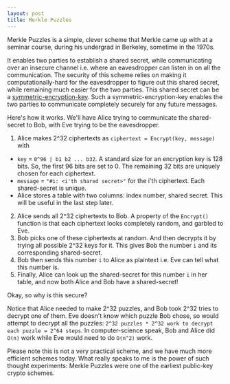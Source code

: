 ```yaml
---
layout: post
title: Merkle Puzzles
---
```


Merkle Puzzles is a simple, clever scheme that Merkle came up with at a seminar course, during his undergrad in Berkeley, sometime in the 1970s.

It enables two parties to establish a shared secret, while communicating over an insecure channel i.e. where an eavesdropper can listen in on all the communication. The security of this scheme relies on making it computationally-hard for the eavesdropper to figure out this shared secret, while remaining much easier for the two parties. This shared secret can be a [symmetric-encryption-key](https://en.wikipedia.org/wiki/Symmetric-key_algorithm). Such a symmetric-encryption-key enables the two parties to communicate completely securely for any future messages. 

Here's how it works. We'll have Alice trying to communicate the shared-secret to Bob, with Eve trying to be the eavesdropper.
1. Alice makes 2^32 ciphertexts as `ciphertext = Encrypt(key, message)` with 
  * `key` = `0^96 | b1 b2 ... b32`. A standard size for an encryption key is 128 bits. So, the first 96 bits are set to 0. The remaining 32 bits are uniquely chosen for each ciphertext.
  * `message` = `"#i: <i'th shared secret>"` for the i'th ciphertext. Each shared-secret is unique. 
  * Alice stores a table with two columns: index number, shared secret. This will be useful in the last step later.
2. Alice sends all 2^32 ciphertexts to Bob. A property of the `Encrypt()` function is that each ciphertext looks completely random, and garbled to Eve.
3. Bob picks one of these ciphertexts at random. And then decrypts it by trying all possible 2^32 keys for it. This gives Bob the number `i` and its corresponding shared-secret.
4. Bob then sends this number `i` to Alice as plaintext i.e. Eve can tell what this number is.
5. Finally, Alice can look up the shared-secret for this number `i` in her table, and now both Alice and Bob have a shared-secret!

Okay, so why is this secure? 

Notice that Alice needed to make 2^32 puzzles, and Bob took 2^32 tries to decrypt one of them. Eve doesn't know which puzzle Bob chose, so would attempt to decrypt all the puzzles: `2^32 puzzles * 2^32 work to decrypt each puzzle = 2^64 steps`. In computer-science speak, Bob and Alice did `O(n)` work while Eve would need to do `O(n^2)` work.

Please note this is not a very practical scheme, and we have much more efficient schemes today. What really speaks to me is the power of such thought experiments: Merkle Puzzles were one of the earliest public-key crypto schemes.
